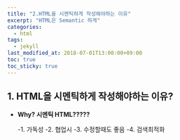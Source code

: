 ```yaml
---
title: "2.HTML을 시멘틱하게 작성해야하는 이유"
excerpt: "HTML은 Semantic 하게"
categories:
  - html
tags:
  - jekyll
last_modified_at: 2018-07-01T13:00:00+09:00
toc: true
toc_sticky: true
---
```


## 1. HTML을 시멘틱하게 작성해야하는 이유?

- **Why? 시멘틱 HTML?????**

  -1. 가독성
  -2. 협업시
  -3. 수정할때도 좋음
  -4. 검색최적화
